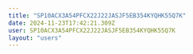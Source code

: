```yaml
---
title: "SP10ACX3A54PFCX22J22JASJF5EB354KYQHK55Q7K"
date: 2024-11-23T17:42:21.309Z
user: SP10ACX3A54PFCX22J22JASJF5EB354KYQHK55Q7K
layout: "users"
---
```

    